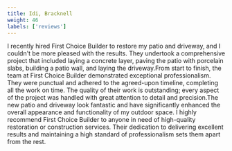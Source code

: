 ```yaml
---
title: Idi, Bracknell
weight: 46
labels: ['reviews']
---
```


I recently hired First Choice Builder to restore my patio and driveway, and I couldn't be more pleased with the results. They undertook a comprehensive project that included laying a concrete layer, paving the patio with porcelain slabs, building a patio wall, and laying the driveway.From start to finish, the team at First Choice Builder demonstrated exceptional professionalism. They were punctual and adhered to the agreed-upon timeline, completing all the work on time. The quality of their work is outstanding; every aspect of the project was handled with great attention to detail and precision.The new patio and driveway look fantastic and have significantly enhanced the overall appearance and functionality of my outdoor space. I highly recommend First Choice Builder to anyone in need of high-quality restoration or construction services. Their dedication to delivering excellent results and maintaining a high standard of professionalism sets them apart from the rest.